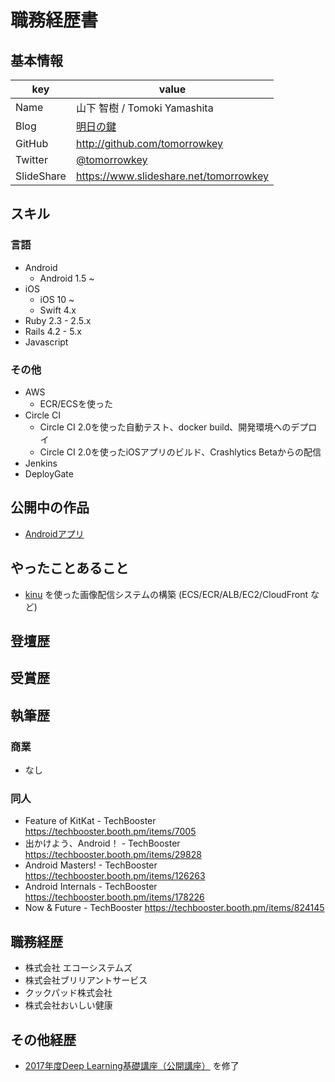 職務経歴書
==================

## 基本情報

|key|value|
|---|-----|
|Name| 山下 智樹 / Tomoki Yamashita |
|Blog| [明日の鍵](https://tomorrowkey.hatenablog.jp/) |
|GitHub| http://github.com/tomorrowkey |
|Twitter|[@tomorrowkey](https://twitter.com/tomorrowkey) |
|SlideShare| https://www.slideshare.net/tomorrowkey |

## スキル

### 言語

- Android
  - Android 1.5 ~
- iOS
  - iOS 10 ~
  - Swift 4.x
- Ruby 2.3 - 2.5.x
- Rails 4.2 - 5.x
- Javascript

### その他

- AWS
  - ECR/ECSを使った
- Circle CI
  - Circle CI 2.0を使った自動テスト、docker build、開発環境へのデプロイ　
  - Circle CI 2.0を使ったiOSアプリのビルド、Crashlytics Betaからの配信
- Jenkins
- DeployGate

## 公開中の作品

- [Androidアプリ](https://play.google.com/store/apps/developer?id=tomorrowkey)

## やったことあること

- [kinu](https://github.com/tokubai/kinu) を使った画像配信システムの構築 (ECS/ECR/ALB/EC2/CloudFront など)

## 登壇歴

## 受賞歴

## 執筆歴

### 商業

- なし

### 同人

- Feature of KitKat - TechBooster https://techbooster.booth.pm/items/7005
- 出かけよう、Android！ - TechBooster https://techbooster.booth.pm/items/29828
- Android Masters! - TechBooster https://techbooster.booth.pm/items/126263
- Android Internals - TechBooster https://techbooster.booth.pm/items/178226
- Now & Future - TechBooster https://techbooster.booth.pm/items/824145

## 職務経歴

- 株式会社 エコーシステムズ
- 株式会社ブリリアントサービス
- クックパッド株式会社
- 株式会社おいしい健康

## その他経歴

- [2017年度Deep Learning基礎講座（公開講座）](https://deeplearning.jp/lectures_old/aai-2017/) を修了
